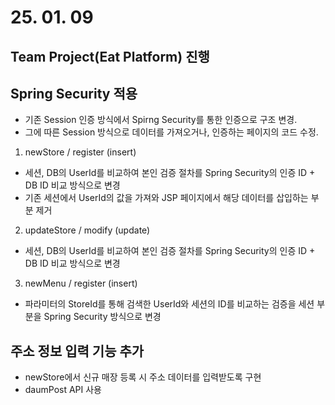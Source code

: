 # 25. 01. 09

## Team Project(Eat Platform) 진행

## Spring Security 적용

* 기존 Session 인증 방식에서 Spirng Security를 통한 인증으로 구조 변경.
* 그에 따른 Session 방식으로 데이터를 가져오거나, 인증하는 페이지의 코드 수정.

1) newStore / register (insert)

- 세션, DB의 UserId를 비교하여 본인 검증 절차를 Spring Security의 인증 ID + DB ID 비교 방식으로 변경
- 기존 세션에서 UserId의 값을 가져와 JSP 페이지에서 해당 데이터를 삽입하는 부분 제거

2) updateStore / modify (update)

- 세션, DB의 UserId를 비교하여 본인 검증 절차를 Spring Security의 인증 ID + DB ID 비교 방식으로 변경


3) newMenu / register (insert)

- 파라미터의 StoreId를 통해 검색한 UserId와 세션의 ID를 비교하는 검증을 세션 부분을 Spring Security 방식으로 변경


## 주소 정보 입력 기능 추가

* newStore에서 신규 매장 등록 시 주소 데이터를 입력받도록 구현
* daumPost API 사용